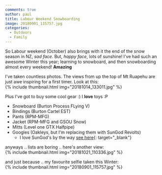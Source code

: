 ```yaml
---
comments: true
author: paul
title: Labour Weekend Snowboarding
image: 20180901_115757.jpg
categories:
  - Outdoors
  - Family
---
```

So Labour weekend (October) also brings with it the end of the snow season in NZ, _sad face_. But, _happy face_, lots of sunshine!
I've had such an awesome Winter this year; learning to snowboard, and then snowboarding almost every weekend!
**Amazing**

I've taken countless photos. The views from up the top of Mt Ruapehu are just awe inspiring for a first timer.
Look at this:  
{% include thumbnail.html img="20181014_133011.jpg" %}  

Plus I've got to buy some cool gear :) I **love** toys :P
* Snowboard (Burton Process FLying V)
* Bindings (Burton Cartel EST)
* Pants (RPM-MFG)
* Jacket (RPM-MFG and GSOU Snow)
* Mitts (Level one GTX Halfpipe)
* Googles (Oakleys, but I'm replacing them with SunGod Revolts)
    * I love SunGod's by the way [see here](/assets/manual_uploads/DearSunGod.pdf){: target="_blank"}

anyways .. lists are boring .. here's another view:  
{% include thumbnail.html img="20181021_110336.jpg" %}  

and just because .. my favourite selfie taken this Winter:  
{% include thumbnail.html img="20180901_115757.jpg" %}

